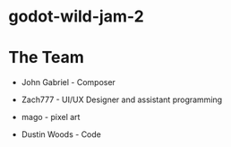 # godot-wild-jam-2

# The Team
* John Gabriel - Composer

* Zach777 - UI/UX Designer and assistant programming

* mago - pixel art

* Dustin Woods - Code
